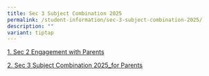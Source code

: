```yaml
---
title: Sec 3 Subject Combination 2025
permalink: /student-information/sec-3-subject-combination-2025/
description: ""
variant: tiptap
---
```

<p><a href="/files/Sec_2_Engagement_with_Parents.pdf" rel="noopener noreferrer nofollow" target="_blank">1. Sec 2 Engagement with Parents</a>
</p>
<p><a href="/files/Sec_3_Subject_Combination_2025_for_Parents.pdf" rel="noopener noreferrer nofollow" target="_blank">2. Sec 3 Subject Combination 2025_for Parents</a>
</p>